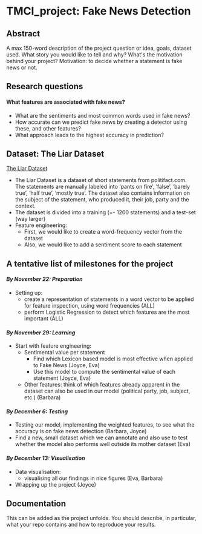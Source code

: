 # TMCI_project: Fake News Detection

## Abstract
A max 150-word description of the project question or idea, goals, dataset used. What story you would like to tell and why? What's the motivation behind your project?
Motivation: to decide whether a statement is fake news or not. 

## Research questions

#### What features are associated with fake news?
- What are the sentiments and most common words used in fake news?
- How accurate can we predict fake news by creating a detector using these, and other features? 
- What approach leads to the highest accuracy in prediction? 

## Dataset: The Liar Dataset
[The Liar Dataset](https://github.com/thiagorainmaker77/liar_dataset)
- The Liar Dataset is a dataset of short statements from politifact.com. The statements are manually labeled into ‘pants on fire’, ’false’, ‘barely true’, ‘half true’, ‘mostly true’. The dataset also contains information on the subject of the statement, who produced it, their job, party and the context. 
- The dataset is divided into a training (+- 1200 statements) and a test-set (way larger)
- Feature engineering:
  - First, we would like to create a word-frequency vector from the dataset
  - Also, we would like to add a sentiment score to each statement

## A tentative list of milestones for the project

#### *By November 22: Preparation*
- Setting up:
  - create a representation of statements in a word vector to be applied for feature inspection, using word frequencies (ALL)
  - perform Logistic Regression to detect which features are the most important (ALL)
  
#### *By November 29: Learning*
- Start with feature engineering:
  - Sentimental value per statement
    - Find which Lexicon based model is most effective when applied to Fake News (Joyce, Eva)
    - Use this model to compute the sentimental value of each statement (Joyce, Eva)
  - Other features: think of which features already apparent in the dataset can also be used in our model (political party, job, subject, etc.) (Barbara)

#### *By December 6: Testing*
- Testing our model, implementing the weighted features, to see what the accuracy is on fake news detection (Barbara, Joyce)
- Find a new, small dataset which we can annotate and also use to test whether the model also performs well outside its mother dataset (Eva)

#### *By December 13: Visualisation*
- Data visualisation:
  - visualising all our findings in nice figures (Eva, Barbara)
- Wrapping up the project (Joyce)

## Documentation
This can be added as the project unfolds. You should describe, in particular, what your repo contains and how to reproduce your results.
